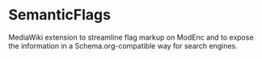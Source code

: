 SemanticFlags
=============

MediaWiki extension to streamline flag markup on ModEnc and to expose the information in a Schema.org-compatible way for search engines.